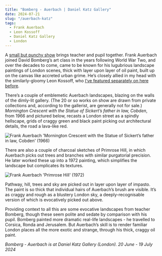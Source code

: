 ```yaml
---
title: "Bomberg - Auerbach | Daniel Katz Gallery"
date: 2024-07-21
slug: "/auerbach-katz"
tags:
  - Frank Auerbach
  - Leon Kossoff
  - Daniel Katz Gallery
  - London
---
```


A [small but punchy show](https://www.katz.art/eventdetails/49969) brings teacher and pupil together. Frank Auerbach joined David Bomberg’s art class in the years following World War Two, and over the decades to come, came to be known for his lugubrious landscape paintings of London scenes, thick with layer upon layer of oil paint, built up on the canvas like accreted urban grime. He’s closely allied in my head with the similarly-gloomy Leon Kossoff, who [I’ve featured separately on here before](https://artangled.com/posts/kossoff-annely-juda/).

There’s a couple of emblemetic Auerbach landscapes, blazing on the walls of the dimly-lit gallery. (The 20 or so works on show are drawn from private collections and, according to the gallerist, are generally not for sale.) _Mornington Crescent with the Statue of Sickert’s father in law, Cobden_, from 1966 and pictured below, recasts a London street as a spindly hellscape, grids of craggy green and black paint picking out architectural details, the road a lava-like red.

![Frank Auerbach 'Mornington Crescent with the Statue of Sickert’s father in law, Cobden' (1966)](/auerbach-katz-1.jpeg)

There are also a couple of charcoal sketches of Primrose Hill, in which Auerbach picks out trees and branches with similar purgatorial precision. He later worked these up into a 1972 painting, which simplifies the landscape but complicates its textures.

![Frank Auerbach 'Primrose Hill' (1972)](/auerbach-katz-2.jpeg)

Pathway, hill, trees and sky are picked out in layer upon layer of impasto. The paint is so thick that individual hairs of Auerbach’s brush are visible. It’s as craggy and rough as a blustery London sky, a deeply-recognisable version of which is evocatively picked out above.

Providing context to all this are some evocative landscapes from teacher Bomberg, though these seem polite and sedate by comparison with his pupil. Bomberg painted more dramatic real-life landscapes - he travelled to Corsica, Ronda and Jerusalem. But Auerbach’s skill is to render familiar London places all the more exotic and strange, through his thick, craggy oil paint.

_Bomberg - Auerbach is at Daniel Katz Gallery (London). 20 June - 19 July 2024_
